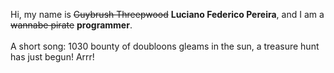 Hi, my name is ~~Guybrush Threepwood~~ **Luciano Federico Pereira**, and I am a ~~wannabe pirate~~ **programmer**.<br><br>A short song: 1030 bounty of doubloons gleams in the sun, a treasure hunt has just begun! Arrr!
